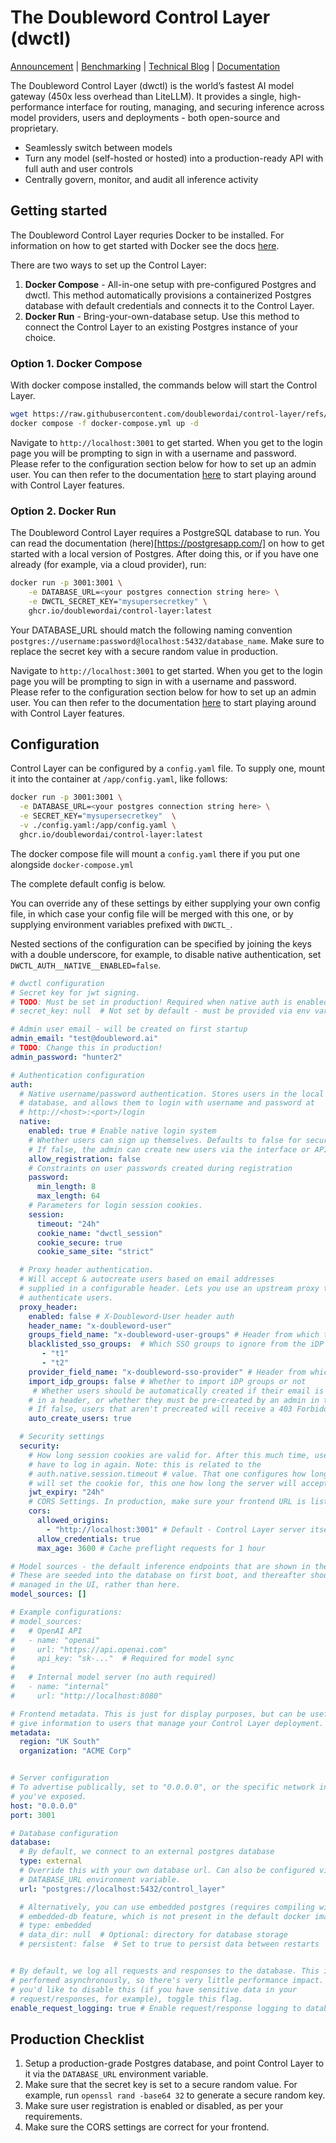 # The Doubleword Control Layer (dwctl)

[Announcement](https://www.doubleword.ai/resources/doubleword-open-sources-the-worlds-fastest-ai-gateway) | [Benchmarking](https://docs.doubleword.ai/conceptual/21-19-2025-dwctl-benchmark) | [Technical Blog](https://fergusfinn.com/blog/control-layer/) | 
[Documentation](https://docs.doubleword.ai/control-layer/)

The Doubleword Control Layer (dwctl) is the world’s fastest AI model gateway (450x less overhead than LiteLLM). It provides a single, high-performance interface for routing, managing, and securing inference across model providers, users and deployments - both open-source and proprietary.
- Seamlessly switch between models
- Turn any model (self-hosted or hosted) into a production-ready API with full auth and user controls
- Centrally govern, monitor, and audit all inference activity
 
## Getting started

The Doubleword Control Layer requries Docker to be installed. For information on how to get started with Docker see the docs [here](https://docs.docker.com/get-started/). 

There are two ways to set up the Control Layer:
1. **Docker Compose** - All-in-one setup with pre-configured Postgres and dwctl. This method automatically provisions a containerized Postgres database with default credentials and connects it to the Control Layer.
2. **Docker Run** - Bring-your-own-database setup. Use this method to connect the Control Layer to an existing Postgres instance of your choice.

### Option 1. Docker Compose

With docker compose installed, the commands below will start the Control Layer.  

```bash
wget https://raw.githubusercontent.com/doublewordai/control-layer/refs/heads/main/docker-compose.yml
docker compose -f docker-compose.yml up -d
```

Navigate to `http://localhost:3001` to get started. When you get to the login page you will be prompting to sign in with a username and password. Please refer to the configuration section below for how to set up an admin user. You can then refer to the documentation [here](https://docs.doubleword.ai/control-layer/usage/models-and-access) to start playing around with Control Layer features.  


### Option 2. Docker Run 

The Doubleword Control Layer requires a PostgreSQL database to run. You can read the documentation (here)[https://postgresapp.com/] on how to get started with a local version of Postgres. After doing this, or if you have one already (for example, via a cloud provider), run:

```bash
docker run -p 3001:3001 \
    -e DATABASE_URL=<your postgres connection string here> \
    -e DWCTL_SECRET_KEY="mysupersecretkey" \
    ghcr.io/doublewordai/control-layer:latest
```

Your DATABASE_URL should match the following naming convention `postgres://username:password@localhost:5432/database_name`.  Make sure to replace the secret key with a secure random value in production.

Navigate to `http://localhost:3001` to get started. When you get to the login page you will be prompting to sign in with a username and password. Please refer to the configuration section below for how to set up an admin user. You can then refer to the documentation [here](https://docs.doubleword.ai/control-layer/usage/models-and-access) to start playing around with Control Layer features.  

## Configuration

Control Layer can be configured by a `config.yaml` file. To supply one, mount
it into the container at `/app/config.yaml`, like follows:

```bash
docker run -p 3001:3001 \
  -e DATABASE_URL=<your postgres connection string here> \
  -e SECRET_KEY="mysupersecretkey"  \
  -v ./config.yaml:/app/config.yaml \
  ghcr.io/doublewordai/control-layer:latest
```

The docker compose file will mount a
`config.yaml` there if you put one alongside `docker-compose.yml`

The complete default config is below.

You can override any of these settings by
either supplying your own config file, in which case your config file will be
merged with this one, or by supplying environment variables prefixed with
`DWCTL_`.

Nested sections of the configuration can be specified by joining
the keys with a double underscore, for example, to disable native
authentication, set `DWCTL_AUTH__NATIVE__ENABLED=false`.

```yaml
# dwctl configuration
# Secret key for jwt signing.
# TODO: Must be set in production! Required when native auth is enabled.
# secret_key: null  # Not set by default - must be provided via env var or config

# Admin user email - will be created on first startup
admin_email: "test@doubleword.ai"
# TODO: Change this in production!
admin_password: "hunter2"

# Authentication configuration
auth:
  # Native username/password authentication. Stores users in the local #
  # database, and allows them to login with username and password at
  # http://<host>:<port>/login
  native:
    enabled: true # Enable native login system
    # Whether users can sign up themselves. Defaults to false for security.
    # If false, the admin can create new users via the interface or API.
    allow_registration: false
    # Constraints on user passwords created during registration
    password:
      min_length: 8
      max_length: 64
    # Parameters for login session cookies.
    session:
      timeout: "24h"
      cookie_name: "dwctl_session"
      cookie_secure: true
      cookie_same_site: "strict"

  # Proxy header authentication. 
  # Will accept & autocreate users based on email addresses
  # supplied in a configurable header. Lets you use an upstream proxy to 
  # authenticate users.
  proxy_header:
    enabled: false # X-Doubleword-User header auth
    header_name: "x-doubleword-user"
    groups_field_name: "x-doubleword-user-groups" # Header from which to read out group claims
    blacklisted_sso_groups:  # Which SSO groups to ignore from the iDP
       - "t1"
       - "t2"
    provider_field_name: "x-doubleword-sso-provider" # Header from which to read the sso provider (for source column)
    import_idp_groups: false # Whether to import iDP groups or not
     # Whether users should be automatically created if their email is supplied
    # in a header, or whether they must be pre-created by an admin in the UI.
    # If false, users that aren't precreated will receive a 403 Forbidden error.
    auto_create_users: true

  # Security settings
  security:
    # How long session cookies are valid for. After this much time, users will
    # have to log in again. Note: this is related to the
    # auth.native.session.timeout # value. That one configures how long the browser
    # will set the cookie for, this one how long the server will accept it for.
    jwt_expiry: "24h"
    # CORS Settings. In production, make sure your frontend URL is listed here.
    cors:
      allowed_origins:
        - "http://localhost:3001" # Default - Control Layer server itself
      allow_credentials: true
      max_age: 3600 # Cache preflight requests for 1 hour

# Model sources - the default inference endpoints that are shown in the UI.
# These are seeded into the database on first boot, and thereafter should be 
# managed in the UI, rather than here.
model_sources: []

# Example configurations:
# model_sources:
#   # OpenAI API
#   - name: "openai"
#     url: "https://api.openai.com"
#     api_key: "sk-..."  # Required for model sync
#
#   # Internal model server (no auth required)
#   - name: "internal"
#     url: "http://localhost:8080"

# Frontend metadata. This is just for display purposes, but can be useful to
# give information to users that manage your Control Layer deployment.
metadata:
  region: "UK South"
  organization: "ACME Corp"


# Server configuration
# To advertise publically, set to "0.0.0.0", or the specific network interface
# you've exposed.
host: "0.0.0.0"
port: 3001

# Database configuration
database:
  # By default, we connect to an external postgres database
  type: external
  # Override this with your own database url. Can also be configured via the
  # DATABASE_URL environment variable.
  url: "postgres://localhost:5432/control_layer"

  # Alternatively, you can use embedded postgres (requires compiling with the
  # embedded-db feature, which is not present in the default docker image)
  # type: embedded
  # data_dir: null  # Optional: directory for database storage
  # persistent: false  # Set to true to persist data between restarts


# By default, we log all requests and responses to the database. This is
# performed asynchronously, so there's very little performance impact. # If
# you'd like to disable this (if you have sensitive data in your
# request/responses, for example), toggle this flag.
enable_request_logging: true # Enable request/response logging to database
```

## Production Checklist

1. Setup a production-grade Postgres database, and point Control Layer to it via the
   `DATABASE_URL` environment variable.
2. Make sure that the secret key is set to a secure random value. For example, run
   `openssl rand -base64 32` to generate a secure random key.
3. Make sure user registration is enabled or disabled, as per your requirements.
4. Make sure the CORS settings are correct for your frontend.
